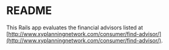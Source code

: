 # README

This Rails app evaluates the financial advisors listed at [http://www.xyplanningnetwork.com/consumer/find-advisor/](http://www.xyplanningnetwork.com/consumer/find-advisor/). 

